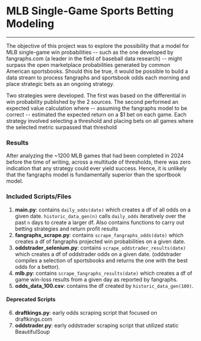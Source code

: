 # MLB Single-Game Sports Betting Modeling
___

The objective of this project was to explore the possibility that a model for MLB single-game
win probabilities -- such as the one developed by fangraphs.com (a leader in the field of
baseball data research) -- might surpass the open marketplace probabilities generated by common
American sportsbooks. Should this be true, it would be possible to build a data stream to process
fangraphs and sportsbook odds each morning and place strategic bets as an ongoing strategy.

Two strategies were developed. The first was based on the differential in win probability
published by the 2 sources. The second performed an expected value calculation where -- assuming
the fangraphs model to be correct -- estimated the expected return on a $1 bet on each game.
Each strategy involved selecting a threshold and placing bets on all games where the selected
metric surpassed that threshold

### Results

After analyzing the ~1200 MLB games that had been completed in 2024 before the time of writing,
across a multitude of thresholds, there was zero indication that any strategy could ever yield
success. Hence, it is unlikely that the fangraphs model is fundamentally superior than the
sportbook model.

### Included Scripts/Files

1. **main.py**: contains `daily_odds(date)` which creates a df of all odds on a given date.
`historic_data_gen(n)` calls `daily_odds` iteratively over the past `n` days to create a larger
df. Also contains functions to carry out betting strategies and return profit results
2. **fangraphs_scrape.py**: contains `scrape_fangraphs_odds(date)` which creates a df of
fangraphs projected win probabilities on a given date.
3. **oddstrader_selenium.py**: contains `scrape_oddstrader_results(date)` which creates a df
of oddstrader odds on a given date. (oddstrader compiles a selection of sportsbooks and returns
the one with the best odds for a bettor).
4. **mlb.py**: contains `scrape_fangraphs_results(date)` which creates a df of game win-loss
results from a given day as reported by fangraphs.
5. **odds_data_100.csv**: contains the df created by `historic_data_gen(100)`.

#### Deprecated Scripts

6. **draftkings.py**: early odds scraping script that focused on draftkings.com
7. **oddstrader.py**: early oddstrader scraping script that utilized static BeautifulSoup